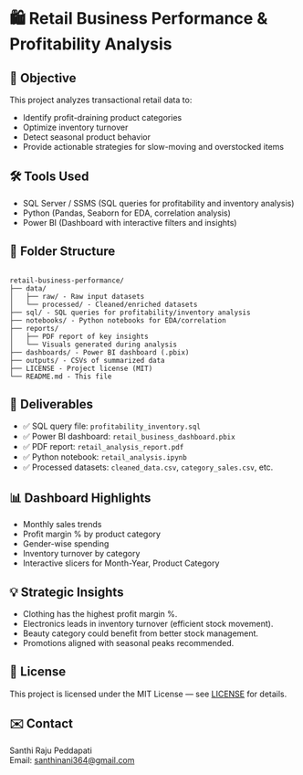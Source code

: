 # 🛍️ Retail Business Performance & Profitability Analysis

## 📌 Objective
This project analyzes transactional retail data to:
- Identify profit-draining product categories
- Optimize inventory turnover
- Detect seasonal product behavior
- Provide actionable strategies for slow-moving and overstocked items

## 🛠️ Tools Used
- SQL Server / SSMS (SQL queries for profitability and inventory analysis)
- Python (Pandas, Seaborn for EDA, correlation analysis)
- Power BI (Dashboard with interactive filters and insights)

## 📂 Folder Structure
```

retail-business-performance/
├── data/
│   ├── raw/ - Raw input datasets
│   └── processed/ - Cleaned/enriched datasets
├── sql/ - SQL queries for profitability/inventory analysis
├── notebooks/ - Python notebooks for EDA/correlation
├── reports/
│   ├── PDF report of key insights
│   └── Visuals generated during analysis
├── dashboards/ - Power BI dashboard (.pbix)
├── outputs/ - CSVs of summarized data
├── LICENSE - Project license (MIT)
└── README.md - This file

```

## 🚀 Deliverables
- ✅ SQL query file: `profitability_inventory.sql`
- ✅ Power BI dashboard: `retail_business_dashboard.pbix`
- ✅ PDF report: `retail_analysis_report.pdf`
- ✅ Python notebook: `retail_analysis.ipynb`
- ✅ Processed datasets: `cleaned_data.csv`, `category_sales.csv`, etc.

## 📊 Dashboard Highlights
- Monthly sales trends
- Profit margin % by product category
- Gender-wise spending
- Inventory turnover by category
- Interactive slicers for Month-Year, Product Category

## 💡 Strategic Insights
- Clothing has the highest profit margin %.
- Electronics leads in inventory turnover (efficient stock movement).
- Beauty category could benefit from better stock management.
- Promotions aligned with seasonal peaks recommended.

## 📄 License
This project is licensed under the MIT License — see [LICENSE](LICENSE) for details.

## ✉️ Contact
Santhi Raju Peddapati  
Email: santhinani364@gmail.com  
```
